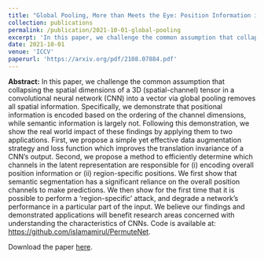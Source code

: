 ```yaml
---
title: "Global Pooling, More than Meets the Eye: Position Information is Encoded Channel-Wise in CNNs"
collection: publications
permalink: /publication/2021-10-01-global-pooling
excerpt: 'In this paper, we challenge the common assumption that collapsing the spatial dimensions of a 3D (spatial-channel) tensor in a convolutional neural network (CNN) into a vector via global pooling removes all spatial information. Specifically, we demonstrate that positional information is encoded based on the ordering of the channel dimensions, while semantic information is largely not.'
date: 2021-10-01
venue: 'ICCV'
paperurl: 'https://arxiv.org/pdf/2108.07884.pdf'
---
```


**Abstract:** In this paper, we challenge the common assumption that collapsing the spatial dimensions of a 3D (spatial-channel) tensor in a convolutional neural network (CNN) into a vector via global pooling removes all spatial information. Specifically, we demonstrate that positional information is encoded based on the ordering of the channel dimensions, while semantic information is largely not. Following this demonstration, we show the real world impact of these findings by applying them to two applications. First, we propose a simple yet effective data augmentation strategy and loss function which improves the translation invariance of a CNN’s output. Second, we propose a method to efficiently determine which channels in the latent representation are responsible for (i) encoding overall position information or (ii) region-specific positions. We first show that semantic segmentation has a significant reliance on the overall position channels to make predictions. We then show for the first time that it is possible to perform a ‘region-specific’ attack, and degrade a network’s performance in a particular part of the input. We believe our findings and demonstrated applications will benefit research areas concerned with understanding the characteristics of CNNs. Code is available at: https://github.com/islamamirul/PermuteNet.


Download the paper [here](https://arxiv.org/abs/2108.07884).
